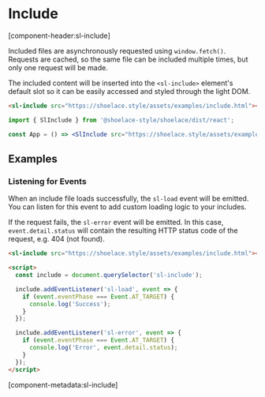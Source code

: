 # Include

[component-header:sl-include]

Included files are asynchronously requested using `window.fetch()`. Requests are cached, so the same file can be included multiple times, but only one request will be made.

The included content will be inserted into the `<sl-include>` element's default slot so it can be easily accessed and styled through the light DOM.

```html preview
<sl-include src="https://shoelace.style/assets/examples/include.html"></sl-include>
```

```jsx react
import { SlInclude } from '@shoelace-style/shoelace/dist/react';

const App = () => <SlInclude src="https://shoelace.style/assets/examples/include.html" />;
```

## Examples

### Listening for Events

When an include file loads successfully, the `sl-load` event will be emitted. You can listen for this event to add custom loading logic to your includes.

If the request fails, the `sl-error` event will be emitted. In this case, `event.detail.status` will contain the resulting HTTP status code of the request, e.g. 404 (not found).

```html
<sl-include src="https://shoelace.style/assets/examples/include.html"></sl-include>

<script>
  const include = document.querySelector('sl-include');

  include.addEventListener('sl-load', event => {
    if (event.eventPhase === Event.AT_TARGET) {
      console.log('Success');
    }
  });

  include.addEventListener('sl-error', event => {
    if (event.eventPhase === Event.AT_TARGET) {
      console.log('Error', event.detail.status);
    }
  });
</script>
```

[component-metadata:sl-include]
